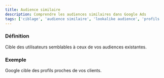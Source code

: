 ```yaml
---
title: Audience similaire
description: Comprendre les audiences similaires dans Google Ads
tags: ['ciblage', 'audience similaire', 'lookalike audience', 'profils similaires', 'expansion audience', 'ciblage predictif', 'google ads']
---
```


### Définition
Cible des utilisateurs semblables à ceux de vos audiences existantes.

### Exemple
Google cible des profils proches de vos clients.